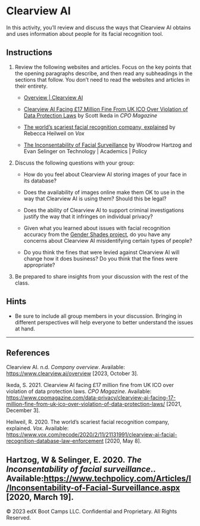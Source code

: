 # Clearview AI

In this activity, you’ll review and discuss the ways that Clearview AI obtains and uses information about people for its facial recognition tool.

## Instructions

1. Review the following websites and articles. Focus on the key points that the opening paragraphs describe, and then read any subheadings in the sections that follow. You don’t need to read the websites and articles in their entirety.

    * [Overview | Clearview AI](https://www.clearview.ai/overview)

    * [Clearview AI Facing £17 Million Fine From UK ICO Over Violation of Data Protection Laws](https://www.cpomagazine.com/data-privacy/clearview-ai-facing-17-million-fine-from-uk-ico-over-violation-of-data-protection-laws/) by Scott Ikeda in *CPO Magazine*

    * [The world’s scariest facial recognition company, explained](https://www.vox.com/recode/2020/2/11/21131991/clearview-ai-facial-recognition-database-law-enforcement) by Rebecca Heilweil on *Vox*

    * [The Inconsentability of Facial Surveillance](https://www.techpolicy.com/Articles/I/Inconsentability-of-Facial-Surveillance.aspx) by Woodrow Hartzog and Evan Selinger on Technology | Academics | Policy

2. Discuss the following questions with your group:

    * How do you feel about Clearview AI storing images of your face in its database?

    * Does the availability of images online make them OK to use in the way that Clearview AI is using them? Should this be legal?

    * Does the ability of Clearview AI to support criminal investigations justify the way that it infringes on individual privacy?

    * Given what you learned about issues with facial recognition accuracy from the [Gender Shades project](http://gendershades.org/overview.html), do you have any concerns about Clearview AI misidentifying certain types of people?

    * Do you think the fines that were levied against Clearview AI will change how it does business? Do you think that the fines were appropriate?

3. Be prepared to share insights from your discussion with the rest of the class.


## Hints

* Be sure to include all group members in your discussion. Bringing in different perspectives will help everyone to better understand the issues at hand.

---

## References

Clearview AI. n.d. *Company overview*. Available: https://www.clearview.ai/overview [2023, October 3].

Ikeda, S. 2021. Clearview AI facing £17 million fine from UK ICO over violation of data protection laws. *CPO Magazine*. Available: https://www.cpomagazine.com/data-privacy/clearview-ai-facing-17-million-fine-from-uk-ico-over-violation-of-data-protection-laws/ [2021, December 3].

Heilweil, R. 2020. The world’s scariest facial recognition company, explained. *Vox*. Available: https://www.vox.com/recode/2020/2/11/21131991/clearview-ai-facial-recognition-database-law-enforcement [2020, May 8].

Hartzog, W & Selinger, E. 2020. *The Inconsentability of facial surveillance*.. Available:https://www.techpolicy.com/Articles/I/Inconsentability-of-Facial-Surveillance.aspx [2020, March 19].
---
© 2023 edX Boot Camps LLC. Confidential and Proprietary. All Rights Reserved.



